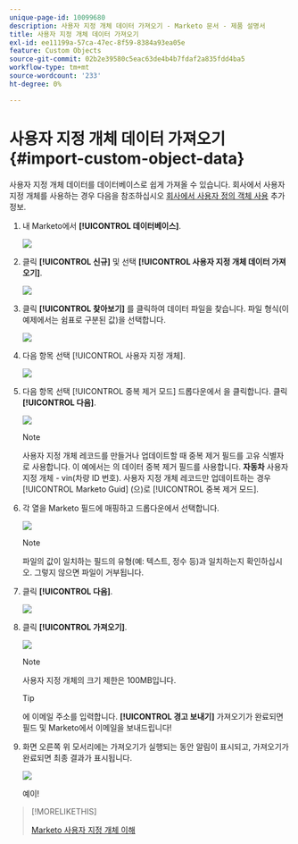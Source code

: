 ```yaml
---
unique-page-id: 10099680
description: 사용자 지정 개체 데이터 가져오기 - Marketo 문서 - 제품 설명서
title: 사용자 지정 개체 데이터 가져오기
exl-id: ee11199a-57ca-47ec-8f59-8384a93ea05e
feature: Custom Objects
source-git-commit: 02b2e39580c5eac63de4b4b7fdaf2a835fdd4ba5
workflow-type: tm+mt
source-wordcount: '233'
ht-degree: 0%

---
```


# 사용자 지정 개체 데이터 가져오기 {#import-custom-object-data}

사용자 지정 개체 데이터를 데이터베이스로 쉽게 가져올 수 있습니다. 회사에서 사용자 지정 개체를 사용하는 경우 다음을 참조하십시오 [회사에서 사용자 정의 객체 사용](/help/marketo/product-docs/administration/marketo-custom-objects/understanding-marketo-custom-objects.md#using-custom-objects-with-companies) 추가 정보.

1. 내 Marketo에서 **[!UICONTROL 데이터베이스]**.

   ![](assets/import-custom-object-data-1.png)

1. 클릭 **[!UICONTROL 신규]** 및 선택 **[!UICONTROL 사용자 지정 개체 데이터 가져오기]**.

   ![](assets/import-custom-object-data-2.png)

1. 클릭 **[!UICONTROL 찾아보기]** 를 클릭하여 데이터 파일을 찾습니다. 파일 형식(이 예제에서는 쉼표로 구분된 값)을 선택합니다.

   ![](assets/import-custom-object-data-3.png)

1. 다음 항목 선택 [!UICONTROL 사용자 지정 개체].

   ![](assets/import-custom-object-data-4.png)

1. 다음 항목 선택 [!UICONTROL 중복 제거 모드] 드롭다운에서 을 클릭합니다. 클릭 **[!UICONTROL 다음]**.

   ![](assets/import-custom-object-data-5.png)

   >[!NOTE]
   >
   >사용자 지정 개체 레코드를 만들거나 업데이트할 때 중복 제거 필드를 고유 식별자로 사용합니다. 이 예에서는 의 데이터 중복 제거 필드를 사용합니다. **자동차** 사용자 지정 개체 - vin(차량 ID 번호). 사용자 지정 개체 레코드만 업데이트하는 경우 [!UICONTROL Marketo Guid] (으)로 [!UICONTROL 중복 제거 모드].

1. 각 열을 Marketo 필드에 매핑하고 드롭다운에서 선택합니다.

   ![](assets/import-custom-object-data-6.png)

   >[!NOTE]
   >
   >파일의 값이 일치하는 필드의 유형(예: 텍스트, 정수 등)과 일치하는지 확인하십시오. 그렇지 않으면 파일이 거부됩니다.

1. 클릭 **[!UICONTROL 다음]**.

   ![](assets/import-custom-object-data-7.png)

1. 클릭 **[!UICONTROL 가져오기]**.

   ![](assets/import-custom-object-data-8.png)

   >[!NOTE]
   >
   >사용자 지정 개체의 크기 제한은 100MB입니다.

   >[!TIP]
   >
   >에 이메일 주소를 입력합니다. **[!UICONTROL 경고 보내기]** 가져오기가 완료되면 필드 및 Marketo에서 이메일을 보내드립니다!

1. 화면 오른쪽 위 모서리에는 가져오기가 실행되는 동안 알림이 표시되고, 가져오기가 완료되면 최종 결과가 표시됩니다.

   ![](assets/import-custom-object-data-9.png)

   예이!

>[!MORELIKETHIS]
>
>[Marketo 사용자 지정 개체 이해](/help/marketo/product-docs/administration/marketo-custom-objects/understanding-marketo-custom-objects.md)
